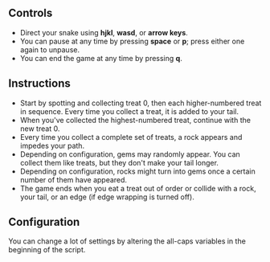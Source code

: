 Controls
--------

 * Direct your snake using **hjkl**, **wasd**, or **arrow keys**.
 * You can pause at any time by pressing **space** or **p**; press either one
   again to unpause.
 * You can end the game at any time by pressing **q**.


Instructions
------------

 * Start by spotting and collecting treat 0, then each higher-numbered treat in
   sequence. Every time you collect a treat, it is added to your tail.
 * When you've collected the highest-numbered treat, continue with the new
   treat 0.
 * Every time you collect a complete set of treats, a rock appears and impedes
   your path.
 * Depending on configuration, gems may randomly appear. You can collect them
   like treats, but they don't make your tail longer.
 * Depending on configuration, rocks might turn into gems once a certain
   number of them have appeared.
 * The game ends when you eat a treat out of order or collide with a rock,
   your tail, or an edge (if edge wrapping is turned off).


Configuration
-------------
You can change a lot of settings by altering the all-caps variables in the
beginning of the script.
